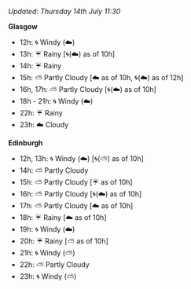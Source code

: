 *Updated: Thursday 14th July 11:30*

**Glasgow**

* 12h: :cyclone: Windy (:cloud:)
* 13h: :umbrella: Rainy [:cyclone:(:cloud:) as of 10h]
* 14h: :umbrella: Rainy
* 15h: :partly_sunny: Partly Cloudy [:cloud: as of 10h, :cyclone:(:cloud:) as of 12h]
* 16h, 17h: :partly_sunny: Partly Cloudy [:cyclone:(:cloud:) as of 10h]
* 18h - 21h: :cyclone: Windy (:cloud:)
* 22h: :umbrella: Rainy
* 23h: :cloud: Cloudy

**Edinburgh**

* 12h, 13h: :cyclone: Windy (:cloud:) [:cyclone:(:partly_sunny:) as of 10h]
* 14h: :partly_sunny: Partly Cloudy
* 15h: :partly_sunny: Partly Cloudy [:umbrella: as of 10h]
* 16h: :partly_sunny: Partly Cloudy [:cyclone:(:cloud:) as of 10h]
* 17h: :partly_sunny: Partly Cloudy [:cloud: as of 10h]
* 18h: :umbrella: Rainy [:cloud: as of 10h]
* 19h: :cyclone: Windy (:cloud:)
* 20h: :umbrella: Rainy [:partly_sunny: as of 10h]
* 21h: :cyclone: Windy (:partly_sunny:)
* 22h: :partly_sunny: Partly Cloudy
* 23h: :cyclone: Windy (:partly_sunny:)
